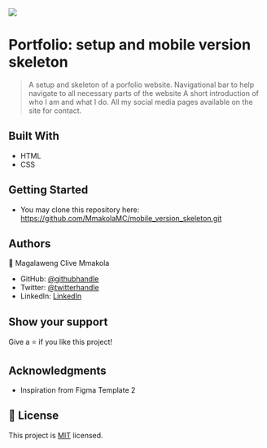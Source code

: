 ![](https://img.shields.io/badge/Microverse-blueviolet)


# Portfolio: setup and mobile version skeleton

> A setup and skeleton of a porfolio website.
> Navigational bar to help navigate to all necessary parts of the website
> A short introduction of who I am and what I do.
> All my social media pages available on the site for contact.

## Built With

- HTML
- CSS

## Getting Started

- You may clone this repository here:
https://github.com/MmakolaMC/mobile_version_skeleton.git

## Authors

👤 Magalaweng Clive Mmakola

- GitHub: [@githubhandle](https://github.com/MmakolaMC)
- Twitter: [@twitterhandle](https://twitter.com/CliveMmakola)
- LinkedIn: [LinkedIn](https://linkedin.com/in/magalaweng-mmakola-804152203)

## Show your support

Give a ⭐️ if you like this project!


## Acknowledgments

- Inspiration from Figma Template 2


## 📝 License

This project is [MIT](./MIT.md) licensed.
